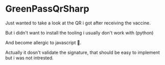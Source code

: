 # GreenPassQrSharp

Just wanted to take a look at the QR i got after receiving the vaccine.

But i didn't want to install the tooling i usually don't work with (python)

And become allergic to javascript 💩.

Actually it dosn't validate the signature, that should be easy to implement but i was not intrested.
